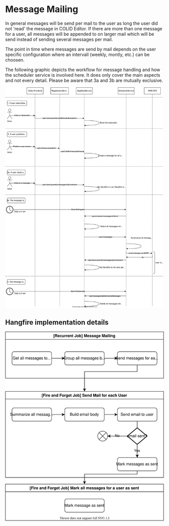 # Message Mailing

In general messages will be send per mail to the user as long the user did not 'read' the message in COLID Editor. If there are more than one message for a user, all messages will
be appended to on larger mail which will be send instead of sending several messages per mail.

The point in time where messages are send by mail depends on the user specific configuration where an intervall (weekly, montly, etc.) can be choosen.

The following graphic depicts the workflow for message handling and how the scheduler service is involved here. It does only cover the main aspects and not every detail. Please be
aware that 3a and 3b are mutually exclusive.

![Message handling workflow](assets/20200615-Scheduler-Message-Workflow.svg)

## Hangfire implementation details

![Activity diagramm message mailing in hangfire](assets/job-messageMailing-impl-details.svg)

